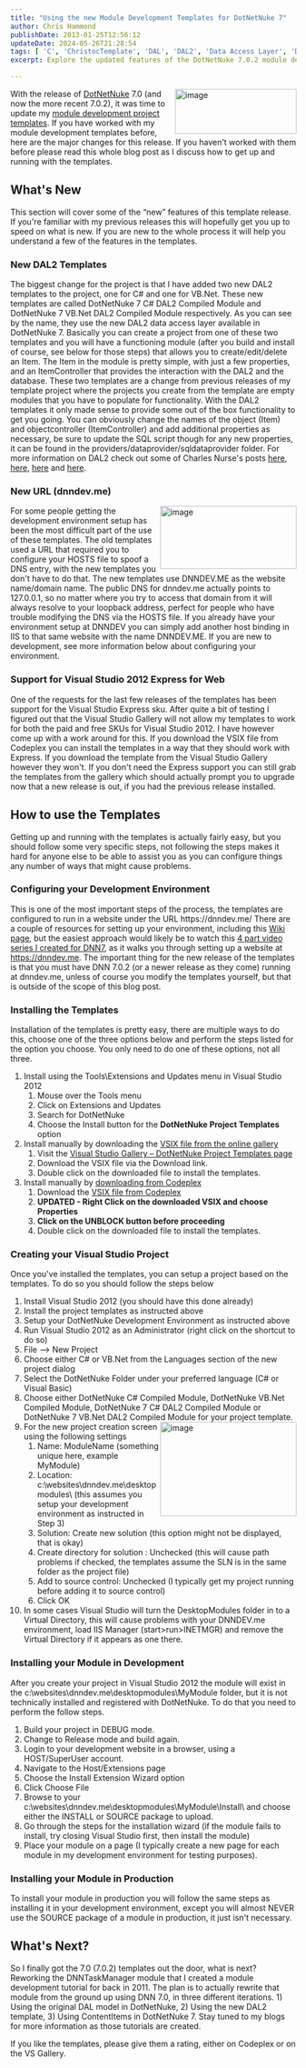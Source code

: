 ```yaml
---
title: "Using the new Module Development Templates for DotNetNuke 7"
author: Chris Hammond
publishDate: 2013-01-25T12:56:12
updateDate: 2024-05-26T21:28:54
tags: [ 'C', 'ChristocTemplate', 'DAL', 'DAL2', 'Data Access Layer', 'Developer', 'Development', 'DNN', 'DotNetNuke', 'Module Development', 'Software', 'Templates', 'VBNet', 'Visual Studio' ]
excerpt: Explore the updated features of the DotNetNuke 7.0.2 module development templates, including the new DAL2 templates, URL improvements, and Visual Studio 2012 Express support.

---
```

<p><a data-ob="lightbox[ThisPost]" href="/assets/images/PublishThumbnails//windows-live-writer/using-the-new-module-development-templat_858b/image_6.png"><img alt="image" class="dnnRight" height="79" src="/assets/images/PublishThumbnails//Windows-Live-Writer/Using-the-new-Module-Development-Templat_858B/image_thumb_2.png" style="display: inline; background-image: none; border-width: 0px; border-style: solid; float: right;" title="image" width="214" /></a>With the release of <a href="https://www.dotnetnuke.com" target="_blank">DotNetNuke</a> 7.0 (and now the more recent 7.0.2), it was time to update my <a href="https://github.com/ChrisHammond/DNNTemplates" target="_blank">module development project templates</a>. If you have worked with my module development templates before, here are the major changes for this release. If you haven't worked with them before please read this whole blog post as I discuss how to get up and running with the templates.</p>  <h2>What's New</h2>  <p>This section will cover some of the &ldquo;new&rdquo; features of this template release. If you're familiar with my previous releases this will hopefully get you up to speed on what is new. If you are new to the whole process it will help you understand a few of the features in the templates.</p>  <h3>New DAL2 Templates</h3>  <p>The biggest change for the project is that I have added two new DAL2 templates to the project, one for C# and one for VB.Net. These new templates are called DotNetNuke 7 C# DAL2 Compiled Module and DotNetNuke 7 VB.Net DAL2 Compiled Module respectively. As you can see by the name, they use the new DAL2 data access layer available in DotNetNuke 7. Basically you can create a project from one of these two templates and you will have a functioning module (after you build and install of course, see below for those steps) that allows you to create/edit/delete an Item. The Item in the module is pretty simple, with just a few properties, and an ItemController that provides the interaction with the DAL2 and the database. These two templates are a change from previous releases of my template project where the projects you create from the template are empty modules that you have to populate for functionality. With the DAL2 templates it only made sense to provide some out of the box functionality to get you going. You can obviously change the names of the object (Item) and objectcontroller (ItemController) and add additional properties as necessary, be sure to update the SQL script though for any new properties, it can be found in the providers/dataprovider/sqldataprovider folder. For more information on DAL2 check out some of Charles Nurse's posts <a href="https://www.dotnetnuke.com/Resources/Blogs/EntryId/3494/DAL-2-A-New-DotNetNuke-Data-Layer-for-a-New-Decade.aspx" target="_blank">here</a>, <a href="https://www.dotnetnuke.com/Resources/Blogs/EntryId/3497/DAL-2-Using-the-new-Repository-to-Persist-Objects-CBO-on-steroids.aspx" target="_blank">here</a>, <a href="https://www.dotnetnuke.com/Resources/Blogs/EntryId/3498/DAL-2-Caching-Scoping-and-Custom-Mappings.aspx" target="_blank">here</a> and <a href="https://www.dotnetnuke.com/Resources/Blogs/EntryId/3534/DAL-2-Controlling-your-Mappings.aspx" target="_blank">here</a>.</p>  <h3>New URL (dnndev.me)</h3>  <p><a data-ob="lightbox[ThisPost]" href="/assets/images/PublishThumbnails//Windows-Live-Writer/Using-the-new-Module-Development-Templat_858B/image_10.png"><img alt="image" class="dnnRight" height="111" src="/assets/images/PublishThumbnails//Windows-Live-Writer/Using-the-new-Module-Development-Templat_858B/image_thumb_4.png" style="display: inline; background-image: none; border-width: 0px; border-style: solid; float: right;" title="image" width="240" /></a>For some people getting the development environment setup has been the most difficult part of the use of these templates. The old templates used a URL that required you to configure your HOSTS file to spoof a DNS entry, with the new templates you don't have to do that. The new templates use DNNDEV.ME as the website name/domain name. The public DNS for dnndev.me actually points to 127.0.0.1, so no matter where you try to access that domain from it will always resolve to your loopback address, perfect for people who have trouble modifying the DNS via the HOSTS file. If you already have your environment setup at DNNDEV you can simply add another host binding in IIS to that same website with the name DNNDEV.ME. If you are new to development, see more information below about configuring your environment.</p>  <h3>Support for Visual Studio 2012 Express for Web</h3>  <p>One of the requests for the last few releases of the templates has been support for the Visual Studio Express sku. After quite a bit of testing I figured out that the Visual Studio Gallery will not allow my templates to work for both the paid and free SKUs for Visual Studio 2012. I have however come up with a work around for this. If you download the VSIX file from Codeplex you can install the templates in a way that they should work with Express. If you download the template from the Visual Studio Gallery however they won't. If you don't need the Express support you can still grab the templates from the gallery which should actually prompt you to upgrade now that a new release is out, if you had the previous release installed.</p>  <h2>How to use the Templates</h2>  <p>Getting up and running with the templates is actually fairly easy, but you should follow some very specific steps, not following the steps makes it hard for anyone else to be able to assist you as you can configure things any number of ways that might cause problems.</p>  <h3>Configuring your Development Environment</h3>  <p>This is one of the most important steps of the process, the templates are configured to run in a website under the URL https://dnndev.me/ There are a couple of resources for setting up your environment, including this <a href="https://www.dotnetnuke.com/Resources/Wiki/Page/development-environment.aspx" target="_blank">Wiki page</a>, but the easiest approach would likely be to watch this <a href="https://www.dotnetnuke.com/Resources/Video-Library/Viewer/Video/515/View/Details/DNN-7-0-Installation-Part-1-File-System-Configuration.aspx" target="_blank">4 part video series I created for DNN7</a>, as it walks you through setting up a website at <a href="https://dnndev.me">https://dnndev.me</a>. The important thing for the new release of the templates is that you must have DNN 7.0.2 (or a newer release as they come) running at dnndev.me, unless of course you modify the templates yourself, but that is outside of the scope of this blog post.</p>  <h3>Installing the Templates</h3>  <p>Installation of the templates is pretty easy, there are multiple ways to do this, choose one of the three options below and perform the steps listed for the option you choose. You only need to do one of these options, not all three.</p>  <ol>  <li>Install using the Tools\Extensions and Updates menu in Visual Studio 2012  <ol>   <li>Mouse over the Tools menu</li>   <li>Click on Extensions and Updates</li>   <li>Search for DotNetNuke</li>   <li>Choose the Install button for the <strong>DotNetNuke Project Templates</strong> option</li>  </ol>  </li>  <li>Install manually by downloading the <a href="https://visualstudiogallery.msdn.microsoft.com/bdd506ef-d5c3-4274-bf1d-9e673fb23484">VSIX file from the online gallery</a>  <ol>   <li>Visit the <a href="https://visualstudiogallery.msdn.microsoft.com/bdd506ef-d5c3-4274-bf1d-9e673fb23484">Visual Studio Gallery &ndash; DotNetNuke Project Templates page</a></li>   <li>Download the VSIX file via the Download link.</li>   <li>Double click on the downloaded file to install the templates.</li>  </ol>  </li>  <li>Install manually by <a href="https://github.com/ChrisHammond/DNNTemplates">downloading from Codeplex</a>  <ol>   <li>Download the <a href="https://github.com/ChrisHammond/DNNTemplates">VSIX file from Codeplex</a></li>   <li><strong>UPDATED - Right Click on the downloaded VSIX and choose Properties</strong></li>   <li><strong>Click on the UNBLOCK button before proceeding</strong></li>   <li>Double click on the downloaded file to install the templates.</li>  </ol>  </li> </ol>  <h3>Creating your Visual Studio Project</h3>  <p>Once you've installed the templates, you can setup a project based on the templates. To do so you should follow the steps below</p>  <ol>  <li>Install Visual Studio 2012 (you should have this done already)</li>  <li>Install the project templates as instructed above</li>  <li>Setup your DotNetNuke Development Environment as instructed above</li>  <li>Run Visual Studio 2012 as an Administrator (right click on the shortcut to do so)</li>  <li>File &ndash;&gt; New Project</li>  <li>Choose either C# or VB.Net from the Languages section of the new project dialog</li>  <li>Select the DotNetNuke Folder under your preferred language (C# or Visual Basic)</li>  <li>Choose either DotNetNuke C# Compiled Module, DotNetNuke VB.Net Compiled Module, DotNetNuke 7 C# DAL2 Compiled Module or DotNetNuke 7 VB.Net DAL2 Compiled Module for your project template.</li>  <li><a data-ob="lightbox[ThisPost]" href="/assets/images/PublishThumbnails//Windows-Live-Writer/Using-the-new-Module-Development-Templat_858B/image_8.png"><img alt="image" class="dnnRight" height="166" src="/assets/images/PublishThumbnails//Windows-Live-Writer/Using-the-new-Module-Development-Templat_858B/image_thumb_3.png" style="display: inline; background-image: none; border-width: 0px; border-style: solid; float: right;" title="image" width="240" /></a>For the new project creation screen using the following settings  <ol>   <li>Name: ModuleName (something unique here, example MyModule)</li>   <li>Location: c:\websites\dnndev.me\desktopmodules\ (this assumes you setup your development environment as instructed in Step 3)</li>   <li>Solution: Create new solution (this option might not be displayed, that is okay)</li>   <li>Create directory for solution : Unchecked (this will cause path problems if checked, the templates assume the SLN is in the same folder as the project file)</li>   <li>Add to source control: Unchecked (I typically get my project running before adding it to source control)</li>   <li>Click OK</li>  </ol>  </li>  <li>In some cases Visual Studio will turn the DesktopModules folder in to a Virtual Directory, this will cause problems with your DNNDEV.me environment, load IIS Manager (start&gt;run&gt;INETMGR) and remove the Virtual Directory if it appears as one there.  <ol>  </ol>  </li> </ol>  <h3>Installing your Module in Development</h3>  <p>After you create your project in Visual Studio 2012 the module will exist in the c:\websites\dnndev.me\desktopmodules\MyModule folder, but it is not technically installed and registered with DotNetNuke. To do that you need to perform the follow steps.</p>  <ol>  <li>Build your project in DEBUG mode.</li>  <li>Change to Release mode and build again.</li>  <li>Login to your development website in a browser, using a HOST/SuperUser account.</li>  <li>Navigate to the Host/Extensions page</li>  <li>Choose the Install Extension Wizard option</li>  <li>Click Choose File</li>  <li>Browse to your c:\websites\dnndev.me\desktopmodules\MyModule\Install\ and choose either the INSTALL or SOURCE package to upload.</li>  <li>Go through the steps for the installation wizard (if the module fails to install, try closing Visual Studio first, then install the module)</li>  <li>Place your module on a page (I typically create a new page for each module in my development environment for testing purposes).</li> </ol>  <h3>Installing your Module in Production</h3>  <p>To install your module in production you will follow the same steps as installing it in your development environment, except you will almost NEVER use the SOURCE package of a module in production, it just isn't necessary.</p>  <h2>What's Next?</h2>  <p>So I finally got the 7.0 (7.0.2) templates out the door, what is next? Reworking the DNNTaskManager module that I created a module development tutorial for back in 2011. The plan is to actually rewrite that module from the ground up using DNN 7.0, in three different iterations. 1) Using the original DAL model in DotNetNuke, 2) Using the new DAL2 template, 3) Using ContentItems in DotNetNuke 7. Stay tuned to my blogs for more information as those tutorials are created.</p>  <p>If you like the templates, please give them a rating, either on Codeplex or on the VS Gallery.</p> 


